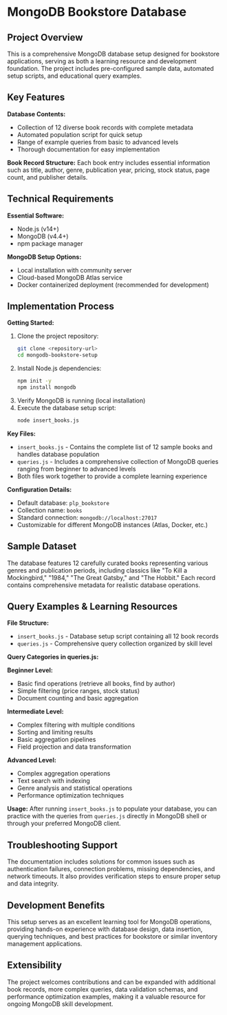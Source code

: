 # MongoDB Bookstore Database 

## Project Overview

This is a comprehensive MongoDB database setup designed for bookstore applications, serving as both a learning resource and development foundation. The project includes pre-configured sample data, automated setup scripts, and educational query examples.

## Key Features

**Database Contents:**
- Collection of 12 diverse book records with complete metadata
- Automated population script for quick setup
- Range of example queries from basic to advanced levels
- Thorough documentation for easy implementation

**Book Record Structure:**
Each book entry includes essential information such as title, author, genre, publication year, pricing, stock status, page count, and publisher details.

## Technical Requirements

**Essential Software:**
- Node.js (v14+)
- MongoDB (v4.4+)
- npm package manager

**MongoDB Setup Options:**
- Local installation with community server
- Cloud-based MongoDB Atlas service
- Docker containerized deployment (recommended for development)

## Implementation Process

**Getting Started:**
1. Clone the project repository:
   ```bash
   git clone <repository-url>
   cd mongodb-bookstore-setup
   ```
2. Install Node.js dependencies:
   ```bash
   npm init -y
   npm install mongodb
   ```
3. Verify MongoDB is running (local installation)
4. Execute the database setup script:
   ```bash
   node insert_books.js
   ```

**Key Files:**
- `insert_books.js` - Contains the complete list of 12 sample books and handles database population
- `queries.js` - Includes a comprehensive collection of MongoDB queries ranging from beginner to advanced levels
- Both files work together to provide a complete learning experience

**Configuration Details:**
- Default database: `plp_bookstore`
- Collection name: `books`
- Standard connection: `mongodb://localhost:27017`
- Customizable for different MongoDB instances (Atlas, Docker, etc.)

## Sample Dataset

The database features 12 carefully curated books representing various genres and publication periods, including classics like "To Kill a Mockingbird," "1984," "The Great Gatsby," and "The Hobbit." Each record contains comprehensive metadata for realistic database operations.

## Query Examples & Learning Resources

**File Structure:**
- `insert_books.js` - Database setup script containing all 12 book records
- `queries.js` - Comprehensive query collection organized by skill level

**Query Categories in queries.js:**

**Beginner Level:**
- Basic find operations (retrieve all books, find by author)
- Simple filtering (price ranges, stock status)
- Document counting and basic aggregation

**Intermediate Level:**
- Complex filtering with multiple conditions
- Sorting and limiting results
- Basic aggregation pipelines
- Field projection and data transformation

**Advanced Level:**
- Complex aggregation operations
- Text search with indexing
- Genre analysis and statistical operations
- Performance optimization techniques

**Usage:**
After running `insert_books.js` to populate your database, you can practice with the queries from `queries.js` directly in MongoDB shell or through your preferred MongoDB client.

## Troubleshooting Support

The documentation includes solutions for common issues such as authentication failures, connection problems, missing dependencies, and network timeouts. It also provides verification steps to ensure proper setup and data integrity.

## Development Benefits

This setup serves as an excellent learning tool for MongoDB operations, providing hands-on experience with database design, data insertion, querying techniques, and best practices for bookstore or similar inventory management applications.

## Extensibility

The project welcomes contributions and can be expanded with additional book records, more complex queries, data validation schemas, and performance optimization examples, making it a valuable resource for ongoing MongoDB skill development.